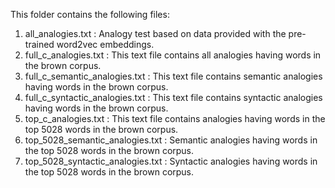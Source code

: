This folder contains the following files:

1. all_analogies.txt :  Analogy test based on data provided with the pre-trained word2vec embeddings.
2. full_c_analogies.txt : This text file contains all analogies having words in the brown corpus.
3. full_c_semantic_analogies.txt : This text file contains semantic analogies having words in the brown corpus.
4. full_c_syntactic_analogies.txt : This text file contains syntactic analogies having words in the brown corpus.
5. top_c_analogies.txt : This text file contains analogies having words in the top 5028 words in the brown corpus.
6. top_5028_semantic_analogies.txt : Semantic analogies having words in the top 5028 words in the brown corpus.
7. top_5028_syntactic_analogies.txt : Syntactic analogies having words in the top 5028 words in the brown corpus.
